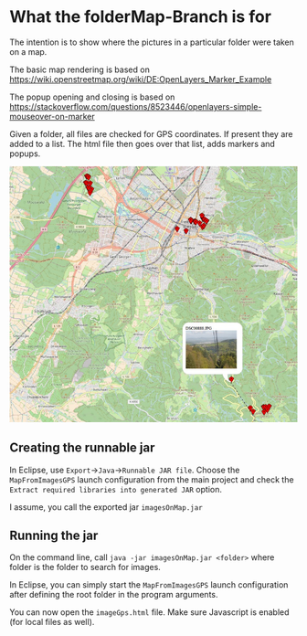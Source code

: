 # What the folderMap-Branch is for
The intention is to show where the pictures in a particular folder were taken on a map.

The basic map rendering is based on
https://wiki.openstreetmap.org/wiki/DE:OpenLayers_Marker_Example

The popup opening and closing is based on
https://stackoverflow.com/questions/8523446/openlayers-simple-mouseover-on-marker

Given a folder, all files are checked for GPS coordinates.
If present they are added to a list.
The html file then goes over that list, adds markers and popups.

![Screenshot](https://github.com/nittka/nittka.github.io/blob/master/assets/gpsImagesMap.jpg)

## Creating the runnable jar

In Eclipse, use `Export`->`Java`->`Runnable JAR file`.
Choose the `MapFromImagesGPS` launch configuration from the main project and check the `Extract required libraries into generated JAR` option.

I assume, you call the exported jar `imagesOnMap.jar`

## Running the jar

On the command line, call `java -jar imagesOnMap.jar <folder>` where folder is the folder to search for images.

In Eclipse, you can simply start the `MapFromImagesGPS` launch configuration after defining the root folder in the program arguments.

You can now open the `imageGps.html` file. Make sure Javascript is enabled (for local files as well).
